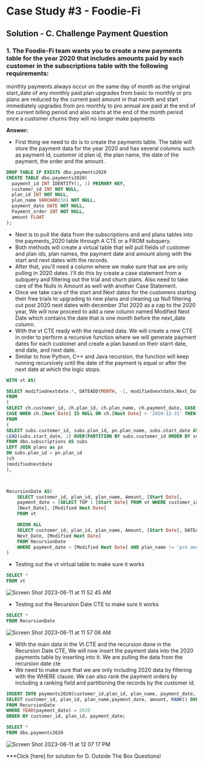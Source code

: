 # Case Study #3 - Foodie-Fi

## Solution - C. Challenge Payment Question

### 1. The Foodie-Fi team wants you to create a new payments table for the year 2020 that includes amounts paid by each customer in the subscriptions table with the following requirements:

monthly payments always occur on the same day of month as the original start_date of any monthly paid plan
upgrades from basic to monthly or pro plans are reduced by the current paid amount in that month and start immediately
upgrades from pro monthly to pro annual are paid at the end of the current billing period and also starts at the end of the month period
once a customer churns they will no longer make payments


**Answer:**

- First thing we need to do is to create the payments table. The table will store the payment data for the year 2020 and has several columns such as payment id, customer id plan id, the plan name, the date of the payment, the order and the amount.

````sql
DROP TABLE IF EXISTS dbo.payments2020 
CREATE TABLE dbo.payments2020(
  payment_id INT IDENTITY(1, 1) PRIMARY KEY,
  customer_id INT NOT NULL,
  plan_id INT NOT NULL,
  plan_name VARCHAR(50) NOT NULL,
  payment_date DATE NOT NULL,
  Payment_order INT NOT NULL,
  amount FLOAT 
);
````
- Next is to pull the data from the subscriptions and and plans tables into the payments_2020 table through A CTE or a FROM subquery.
- Both methods will create a virtual table that will pull fields of customer and plan ids, plan names, the payment date and amount along with the start and next dates with the records.
- After that, you'll need a column where we make sure that we are only pulling in 2020 dates. I'll do this by create a case statement from a subquery and filtering out the trial and churn plans. Also need to take care of the Nulls in Amount as well with another Case Statement.
- Once we take care of the start and Next dates for the customers starting their free trials to upgrading to new plans and cleaning up Null filtering out post 2020 next dates with december 31st 2020 as a cap to the 2020 year, We will now proceed to add a new column named Modified Next Date which contains the date that is one month before the next_date column.
- With the vt CTE ready with the required data. We will create a new CTE in order  to perform a recursive function where we will generate payment dates for each customer and create a plan based on their starrt date, end date, and next date.
- Similar to how Python, C++ and Java recursion, the function will keep running recursively until the date of the payment is equal or after the next date at which the logic stops.

````sql
WITH vt AS(

SELECT modifiednextdate.*, DATEADD(MONTH, -1, modifiednextdate.Next_Date) AS [Modified Next Date]
FROM
(
SELECT ch.customer_id, ch.plan_id, ch.plan_name, ch.payment_date, CASE WHEN ch.Amount IS NULL THEN 0 ELSE ch.Amount END AS [Amount], ch.[Start Date],
CASE WHEN ch.[Next Date] IS NULL OR ch.[Next Date] > '2020-12-31' THEN '2020-12-31' ELSE ch.[Next Date] END AS [Next_Date]
FROM
(
SELECT subs.customer_id, subs.plan_id, pn.plan_name, subs.start_date AS payment_date, pn.price AS [Amount], subs.start_date AS [Start Date],
LEAD(subs.start_date, 1) OVER(PARTITION BY subs.customer_id ORDER BY subs.start_date, subs.plan_id) AS [Next Date]
FROM dbo.subscriptions AS subs 
LEFT JOIN plans as pn 
ON subs.plan_id = pn.plan_id
)ch
)modifiednextdate
),



RecursionDate AS(
    SELECT customer_id, plan_id, plan_name, Amount, [Start Date],   
    payment_date = (SELECT TOP 1 [Start Date] FROM vt WHERE customer_id = customer_id AND plan_id = plan_id),
    [Next_Date], [Modified Next Date]
    FROM vt 

    UNION ALL
    SELECT customer_id, plan_id, plan_name, Amount, [Start Date], DATEADD(MONTH, 1, payment_date) AS [payment_date],
    Next_Date, [Modified Next Date]
    FROM RecursionDate
    WHERE payment_date < [Modified Next Date] AND plan_name != 'pro annual'
)

````

- Testing out the vt virtual table to make sure it works
````sql
SELECT * 
FROM vt 

````
![Screen Shot 2023-06-11 at 11 52 45 AM](https://github.com/KennethManzi1/8-week-SQL-Challenge/assets/120513764/f7ed4239-b2b5-43fe-a5f7-8a3bb8324bd1)


- Testing out the Recursion Date CTE to make sure it works

````sql
SELECT *
FROM RecursionDate

````

![Screen Shot 2023-06-11 at 11 57 06 AM](https://github.com/KennethManzi1/8-week-SQL-Challenge/assets/120513764/498d992d-310a-4c8a-a647-95f3de0e25c9)


- With the main data in the Vt CTE and the recursion done in the Recursion Date CTE, We will now insert the payment data into the 2020 payments table by inserting into it. We are pulling the data from the recursion date cte 
- We need to make sure that we are only including 2020 data by filtering with the WHERE clause. We can also rank the payment orders by including a ranking field and partitioning the records by the customer id.

````sql
INSERT INTO payments2020(customer_id,plan_id, plan_name, payment_date, amount, Payment_order)
SELECT customer_id, plan_id, plan_name,payment_date, amount, RANK() OVER(partition BY customer_id ORDER BY customer_id, plan_id) AS [Payment_order]
FROM RecursionDate
WHERE YEAR(payment_date) = 2020
ORDER BY customer_id, plan_id, payment_date;

SELECT *
FROM dbo.payments2020

````

![Screen Shot 2023-06-11 at 12 07 17 PM](https://github.com/KennethManzi1/8-week-SQL-Challenge/assets/120513764/6a2a0300-c6a7-4708-8c5d-1f670702493c)


***Click [here] for solution for D. Outside The Box Questions!


